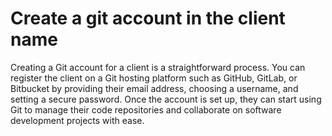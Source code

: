 # Create a git account in the client name

Creating a Git account for a client is a straightforward process. You can register the client on a Git hosting platform such as GitHub, GitLab, or Bitbucket by providing their email address, choosing a username, and setting a secure password. Once the account is set up, they can start using Git to manage their code repositories and collaborate on software development projects with ease.
